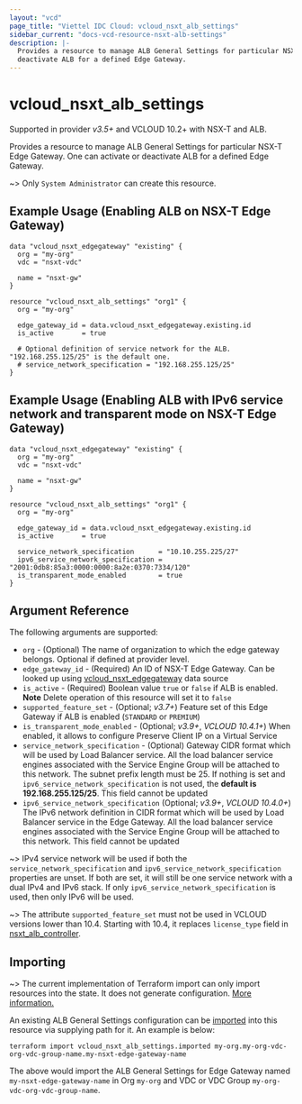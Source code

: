 ```yaml
---
layout: "vcd"
page_title: "Viettel IDC Cloud: vcloud_nsxt_alb_settings"
sidebar_current: "docs-vcd-resource-nsxt-alb-settings"
description: |-
  Provides a resource to manage ALB General Settings for particular NSX-T Edge Gateway. One can activate or
  deactivate ALB for a defined Edge Gateway.
---
```


# vcloud\_nsxt\_alb\_settings

Supported in provider *v3.5+* and VCLOUD 10.2+ with NSX-T and ALB.

Provides a resource to manage ALB General Settings for particular NSX-T Edge Gateway. One can activate or
deactivate ALB for a defined Edge Gateway.

~> Only `System Administrator` can create this resource.

## Example Usage (Enabling ALB on NSX-T Edge Gateway)

```hcl
data "vcloud_nsxt_edgegateway" "existing" {
  org = "my-org"
  vdc = "nsxt-vdc"

  name = "nsxt-gw"
}

resource "vcloud_nsxt_alb_settings" "org1" {
  org = "my-org"

  edge_gateway_id = data.vcloud_nsxt_edgegateway.existing.id
  is_active       = true

  # Optional definition of service network for the ALB. "192.168.255.125/25" is the default one.
  # service_network_specification = "192.168.255.125/25"
}
```

## Example Usage (Enabling ALB with IPv6 service network and transparent mode on NSX-T Edge Gateway)

```hcl
data "vcloud_nsxt_edgegateway" "existing" {
  org = "my-org"
  vdc = "nsxt-vdc"

  name = "nsxt-gw"
}

resource "vcloud_nsxt_alb_settings" "org1" {
  org = "my-org"

  edge_gateway_id = data.vcloud_nsxt_edgegateway.existing.id
  is_active       = true

  service_network_specification      = "10.10.255.225/27"
  ipv6_service_network_specification = "2001:0db8:85a3:0000:0000:8a2e:0370:7334/120"
  is_transparent_mode_enabled        = true
}
```

## Argument Reference

The following arguments are supported:

* `org` - (Optional) The name of organization to which the edge gateway belongs. Optional if defined at provider level.
* `edge_gateway_id` - (Required) An ID of NSX-T Edge Gateway. Can be looked up using
  [vcloud_nsxt_edgegateway](/providers/viettelidc-provider/vcloud/latest/docs/data-sources/nsxt_edgegateway) data source
* `is_active` - (Required) Boolean value `true` or `false` if ALB is enabled. **Note** Delete operation of this resource
  will set it to `false`
* `supported_feature_set` - (Optional; *v3.7+*) Feature set of this Edge Gateway if ALB is enabled (`STANDARD` or `PREMIUM`)
* `is_transparent_mode_enabled` - (Optional; *v3.9+*, *VCLOUD 10.4.1+*) When enabled, it allows to
  configure Preserve Client IP on a Virtual Service
* `service_network_specification` - (Optional) Gateway CIDR format which will be used by Load
  Balancer service. All the load balancer service engines associated with the Service Engine Group
  will be attached to this network. The subnet prefix length must be 25. If nothing is set and
  `ipv6_service_network_specification` is not used, the **default is 192.168.255.125/25**. This
  field cannot be updated
* `ipv6_service_network_specification` (Optional; *v3.9+*, *VCLOUD 10.4.0+*) The IPv6 network
  definition in CIDR format which will be used by Load Balancer service in the Edge Gateway. All the
  load balancer service engines associated with the Service Engine Group will be attached to this
  network. This field cannot be updated

~> IPv4 service network will be used if both the `service_network_specification` and
`ipv6_service_network_specification` properties are unset. If both are set, it will still be one
service network with a dual IPv4 and IPv6 stack. If only `ipv6_service_network_specification` is
used, then only IPv6 will be used.

~> The attribute `supported_feature_set` must not be used in VCLOUD versions lower than 10.4. Starting with 10.4, it replaces `license_type` field in [nsxt_alb_controller](/providers/viettelidc-provider/vcloud/latest/docs/resources/nsxt_alb_controller).

## Importing

~> The current implementation of Terraform import can only import resources into the state.
It does not generate configuration. [More information.](https://www.terraform.io/docs/import/)

An existing ALB General Settings configuration can be [imported][docs-import] into this resource via supplying
path for it. An example is below:

[docs-import]: https://www.terraform.io/docs/import/

```
terraform import vcloud_nsxt_alb_settings.imported my-org.my-org-vdc-org-vdc-group-name.my-nsxt-edge-gateway-name
```

The above would import the ALB General Settings for Edge Gateway named
`my-nsxt-edge-gateway-name` in Org `my-org` and VDC or VDC Group `my-org-vdc-org-vdc-group-name`.